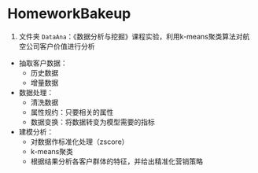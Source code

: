 # HomeworkBakeup

1. 文件夹 `DataAna`：《数据分析与挖掘》课程实验，利用k-means聚类算法对航空公司客户价值进行分析
  - 抽取客户数据：
      - 历史数据
      - 增量数据
  - 数据处理：
      - 清洗数据
      - 属性规约：只要相关的属性
      - 数据变换：将数据转变为模型需要的指标
   - 建模分析：
      - 对数据作标准化处理（zscore）
      - k-means聚类
      - 根据结果分析各客户群体的特征，并给出精准化营销策略
